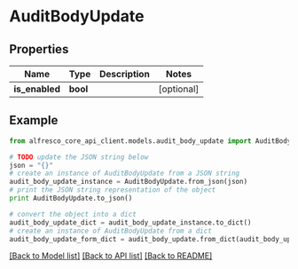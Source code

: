 # AuditBodyUpdate


## Properties
Name | Type | Description | Notes
------------ | ------------- | ------------- | -------------
**is_enabled** | **bool** |  | [optional] 

## Example

```python
from alfresco_core_api_client.models.audit_body_update import AuditBodyUpdate

# TODO update the JSON string below
json = "{}"
# create an instance of AuditBodyUpdate from a JSON string
audit_body_update_instance = AuditBodyUpdate.from_json(json)
# print the JSON string representation of the object
print AuditBodyUpdate.to_json()

# convert the object into a dict
audit_body_update_dict = audit_body_update_instance.to_dict()
# create an instance of AuditBodyUpdate from a dict
audit_body_update_form_dict = audit_body_update.from_dict(audit_body_update_dict)
```
[[Back to Model list]](../README.md#documentation-for-models) [[Back to API list]](../README.md#documentation-for-api-endpoints) [[Back to README]](../README.md)


